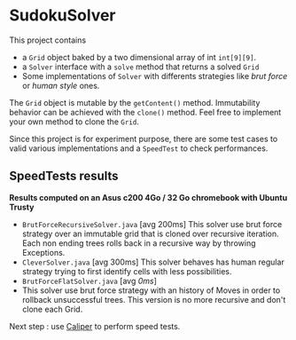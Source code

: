 SudokuSolver
============
This project contains 
 *  a `Grid` object baked by a two dimensional array of int `int[9][9]`.
 *  a `Solver` interface with a `solve` method that returns a solved `Grid`
 *  Some implementations of `Solver` with differents strategies like _brut force_ or _human style_ ones. 
 
The `Grid` object is mutable by the `getContent()` method. Immutability behavior can be achieved with the `clone()` method. Feel free to implement your own method to clone the `Grid`. 
 
Since this project is for experiment purpose, there are some test cases to valid various implementations and a `SpeedTest` to check performances. 

SpeedTests results
------------------
__Results computed on an Asus c200 4Go / 32 Go chromebook with Ubuntu Trusty__
 *  `BrutForceRecursiveSolver.java` [avg 200ms] 
    This solver use brut force strategy over an immutable grid that is cloned over recursive iteration. Each non ending trees rolls back in a recursive way by throwing Exceptions. 
 *  `CleverSolver.java` [avg 300ms] 
    This solver behaves has human regular strategy trying to first identify cells with less possibilities.
 *  `BrutForceFlatSolver.java` [avg *0ms*]
 *  This solver use brut force strategy with an history of Moves in order to rollback unsuccessful trees. This version is no more recursive and don't clone each Grid.

Next step : use [Caliper](https://code.google.com/p/caliper/) to perform speed tests.
